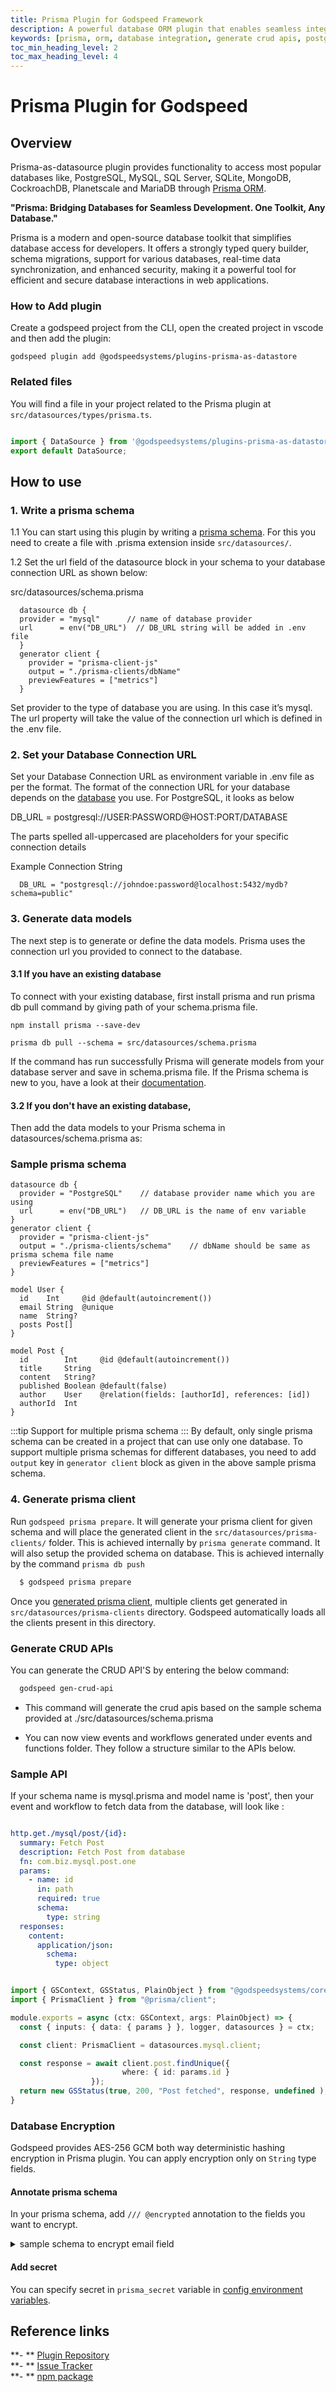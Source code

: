 ```yaml
---
title: Prisma Plugin for Godspeed Framework
description: A powerful database ORM plugin that enables seamless integration with multiple databases in Godspeed applications. Features include type-safe queries, schema migrations, CRUD API generation, data encryption, and row/column level authorization.
keywords: [prisma, orm, database integration, generate crud apis, postgresql, mysql, mongodb, sqllite, database migration, crud operations, godspeed plugin, type safety]
toc_min_heading_level: 2
toc_max_heading_level: 4
---
```


# Prisma Plugin for Godspeed

## Overview
Prisma-as-datasource plugin provides functionality to access most popular databases like, PostgreSQL, MySQL, SQL Server, SQLite, MongoDB, CockroachDB, Planetscale and MariaDB through [Prisma ORM](https://www.prisma.io/docs).

**"Prisma: Bridging Databases for Seamless Development. One Toolkit, Any Database."**

Prisma is a modern and open-source database toolkit that simplifies database access for developers. It offers a strongly typed query builder, schema migrations, support for various databases, real-time data synchronization, and enhanced security, making it a powerful tool for efficient and secure database interactions in web applications.

### How to Add plugin
Create a godspeed project from the CLI, open the created project in vscode and then add the plugin:

```
godspeed plugin add @godspeedsystems/plugins-prisma-as-datastore
```

### Related files
You will find a file in your project related to the Prisma plugin at `src/datasources/types/prisma.ts`.

```typescript title=prisma.ts

import { DataSource } from '@godspeedsystems/plugins-prisma-as-datastore';
export default DataSource;
```

## How to use

### 1. Write a prisma schema

  1.1 You can start using this plugin by writing a [prisma schema](https://www.prisma.io/docs/orm/prisma-schema). For this you need to create a file with .prisma extension inside `src/datasources/`.

  1.2 Set the url field of the datasource block in your schema to your database connection URL as shown below:

  src/datasources/schema.prisma
  ```
    datasource db { 
    provider = "mysql"      // name of database provider
    url      = env("DB_URL")  // DB_URL string will be added in .env file
    }
    generator client {
      provider = "prisma-client-js"
      output = "./prisma-clients/dbName"
      previewFeatures = ["metrics"]
    }
  ```
  Set provider to the type of database you are using. In this case it’s mysql. The url property will take the value of the connection url which is defined in the .env file.

### 2. Set your Database Connection URL

Set your Database Connection URL as environment variable in .env file as per the format. The format of the connection URL for your database depends on the [database](../../databases/Overview.md) you use. For PostgreSQL, it looks as below

 DB_URL = postgresql://USER:PASSWORD@HOST:PORT/DATABASE
 
 The parts spelled all-uppercased are placeholders for your specific connection details
 
 Example Connection String
  ```
    DB_URL = "postgresql://johndoe:password@localhost:5432/mydb?schema=public"
  ```
### 3. Generate data models

The next step is to generate or define the data models. Prisma uses the connection url you provided to connect to the database. 

#### 3.1 If you have an existing database

To connect with your existing database, first install prisma and run prisma db pull command by giving path of your schema.prisma file.
```
npm install prisma --save-dev

prisma db pull --schema = src/datasources/schema.prisma
```

If the command has run successfully Prisma will generate models from your database server and save in schema.prisma file. If the Prisma schema is new to you, have a look at their [documentation](https://www.prisma.io/docs/getting-started).

#### 3.2 If you don't have an existing database,

Then add the data models to your Prisma schema in datasources/schema.prisma as:

### Sample prisma schema

```
datasource db {
  provider = "PostgreSQL"    // database provider name which you are using
  url      = env("DB_URL")   // DB_URL is the name of env variable
}
generator client {
  provider = "prisma-client-js"
  output = "./prisma-clients/schema"    // dbName should be same as prisma schema file name
  previewFeatures = ["metrics"]
}

model User {
  id    Int     @id @default(autoincrement())
  email String  @unique
  name  String?
  posts Post[]
}

model Post {
  id        Int     @id @default(autoincrement())
  title     String
  content   String?
  published Boolean @default(false)
  author    User    @relation(fields: [authorId], references: [id])
  authorId  Int
}

```
:::tip  Support for multiple prisma schema
:::
By default, only single prisma schema can be created in a project that can use only one database. To support multiple prisma schemas for different databases, you need to add `output` key in `generator client` block as given in the above sample prisma schema. 

### 4. Generate prisma client

Run `godspeed prisma prepare`. It will generate your prisma client for given schema and will place the generated client in the `src/datasources/prisma-clients/` folder. This is achieved internally by `prisma generate` command. 
It will also setup the provided schema on database. This is achieved internally by the command `prisma db push`

  ```bash
    $ godspeed prisma prepare
  ```
Once you [generated prisma client](#generate-prisma-client), multiple clients get generated in `src/datasources/prisma-clients` directory. Godspeed automatically loads all the clients present in this directory.

### Generate CRUD APIs
You can generate the CRUD API'S by entering the below command:
  ```bash
    godspeed gen-crud-api
  ```
* This command will generate the crud apis based on the sample schema provided at ./src/datasources/schema.prisma

* You can now view events and workflows generated under events and functions folder. They follow a structure similar to the APIs below.

### Sample API
If your schema name is mysql.prisma and model name is 'post', then your event and workflow to fetch data from the database, will look like :

```yaml title = src/events/post.yaml

http.get./mysql/post/{id}:
  summary: Fetch Post
  description: Fetch Post from database
  fn: com.biz.mysql.post.one
  params:
    - name: id
      in: path
      required: true
      schema:
        type: string
  responses:
    content:
      application/json:
        schema:
          type: object
```
```ts title = src/functions/com/biz/mysql/post/one.ts

import { GSContext, GSStatus, PlainObject } from "@godspeedsystems/core";
import { PrismaClient } from "@prisma/client";

module.exports = async (ctx: GSContext, args: PlainObject) => {
  const { inputs: { data: { params } }, logger, datasources } = ctx;

  const client: PrismaClient = datasources.mysql.client;

  const response = await client.post.findUnique({
                         where: { id: params.id }
                  });
  return new GSStatus(true, 200, "Post fetched", response, undefined );
}
```

<!-- ```yaml title= src/functions/com/biz/post/one.yaml
summary: Fetch Post
tasks:
  - id: mysql_post_one
    fn: datasource.mysql.Post.findUnique
    args:
      where:
        id: <% inputs.params.id %>
``` -->

### Database Encryption
Godspeed provides AES-256 GCM both way deterministic hashing encryption in Prisma plugin. You can apply encryption only on `String` type fields.

#### Annotate prisma schema
In your prisma schema, add `/// @encrypted` annotation to the fields you want to encrypt.

<details>
<summary>sample schema to encrypt email field</summary>

```prisma title=src/datasources/mongo.prisma
datasource db {
  provider = "mongodb"
  url      = env("MONGO_TEST_URL") //Connection string can be found in the .env file, you can add your own database connection string
}

generator client {
  provider = "prisma-client-js"
  output = "./prisma-clients/mongo"
}

model User {
  id        String   @id @default(auto()) @map("_id") @db.ObjectId
  createdAt DateTime @default(now())
  email     String   @unique  /// @encrypted
  name      String?
  role      Role     @default(USER)
  posts     Post[]
}

model Post {
  id        String   @id @default(auto()) @map("_id") @db.ObjectId
  createdAt DateTime @default(now())
  updatedAt DateTime @updatedAt
  published Boolean  @default(false)
  title     String
  author    User?    @relation(fields: [authorId], references: [id])
  authorId  String   @db.ObjectId
}

enum Role {
  USER
  ADMIN
}
```

</details>

#### Add secret
You can specify secret in `prisma_secret` variable in [config environment variables](../../config-and-mappings/config.md/#custom-environment-variablesyaml).
<!-- 
### Database Authorization
The plugin provides rows and columns level authorization access as explained in [Authorization](../../authorization/authz-usecases.md#d-restricting-datastore-access). If you are not allowed to access something, then empty data is returned.   
**- **empty rows (e.g. in case where query trespasses access boundaries)   
**- **empty fields (e.g. in case all the fields in the query are not allowed to access)    


:::info
Check the below clauses which are available in this plugin and provides database level restricted access. For further enhancements and updates in database access, check this [Github issue](https://github.com/godspeedsystems/gs-plugins/issues/162). 
:::

#### where
Additonal row level access to be applied on the DB query. For example, check below a sample authz instruction:
```yaml
authz: 
  - id: authz_task_1
    summary: return access columns
    fn: com.gs.transform
      args:
        can_access: 
          - col1
          - col2
        no_access:
          - col3
        where:
          tenant: <% inputs.headers.client_id %>
```
Here, `where` clause restricts returning only those rows where this condition is true.

#### select
Additional columns which should be returned in the DB query.

#### can_access
Columns which are allowed to access. When can_access is present no_access will be ignored.

#### no_access
Columns which are not allowed to access.

:::note Remember
If no_access/can_access is set, then you will not be able to specify:  
**a) ** where clause on columns not allowed. This includes direct field match, and nested AND and OR queries.       
**b) ** select clause on columns not allowed.
:::

<details>
<summary>Sample workflow with inline authz instruction</summary>
In the below workflow with inline authz instruction can_access, no_access and where conditions are provided. These conditions will be applied while fetching author details.

```yaml title=fetch_author.yaml
summary: Fetch author
tasks:
  - id: fetch_author
    fn: datasource.mysql.author.findUnique
    authz:
      - fn: com.gs.transform
        args:
          # can_access: 
          #   - col1
          #   - col2
          no_access:
            - col3
          where:
            tenant: <% inputs.headers.client_id %>
    args:
      where:
        id: <% inputs.params.id %>
```
</details>

<details>
<summary>Sample workflow calling a separate authz workflow</summary>

```yaml title=fetch_author.yaml
summary: Fetch author
tasks:
  - id: fetch_author
    fn: datasource.mysql.author.findUnique
    authz:
      - fn: authz_wf
        args: <% inputs %>
    args:
      where:
        id: <% inputs.params.id %>
```

In the below authz workflow can_access, no_access and where conditions are provided. These conditions will be applied while fetching author details.
```yaml title=authz_wf.yaml
summary: authz workflow
  - id: authz_task_1
    summary: return access columns
    fn: com.gs.transform
      args:
        can_access: 
          - col1
          - col2
        # no_access:
        #   - col3
        where:
          tenant: <% inputs.headers.client_id %>
```
</details> -->

## Reference links
**- ** [Plugin Repository](https://github.com/godspeedsystems/gs-plugins/tree/main/plugins/prisma-as-datastore)   
**- ** [Issue Tracker](https://github.com/godspeedsystems/gs-plugins/issues)      
**- ** [npm package](https://www.npmjs.com/package/@godspeedsystems/plugins-prisma-as-datastore)
